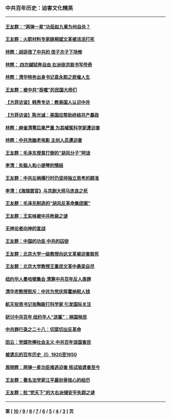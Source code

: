 ### 中共百年历史：迫害文化精英
---
#### [王友群：“两弹一星”功臣赵九章为何自杀？](../../pages/nf1176111/n14059162.md?09060430) 
#### [王友群：火箭材料专家姚桐斌文革被活活打死](../../pages/nf1176111/n14048805.md?09060430) 
#### [林辉：胡适信了中共的 侄子次子下场惨](../../pages/nf1176111/n14019760.md?09060430) 
#### [林辉： 四次越狱奔自由 右派徐洪慈书写传奇](../../pages/nf1176111/n14010438.md?09060430) 
#### [林辉：清华特务出身书记袁永熙之悲催人生](../../pages/nf1176111/n13997413.md?09060430) 
#### [王友群：被中共“吞噬”的民国大师们](../../pages/nf1176111/n13942620.md?09060430) 
#### [【方菲访谈】韩秀专访：教美国人认识中共](../../pages/nf1176111/n13821310.md?09060430) 
#### [【方菲访谈】陈光诚：美国应帮助终结共产暴政](../../pages/nf1176111/n13759521.md?09060430) 
#### [林辉：麻雀清零后果严重 为其喊冤科学家遭迫害](../../pages/nf1176111/n13746900.md?09060430) 
#### [林辉：中共洗脑老电影 主创人员遭迫害](../../pages/nf1176111/n13699437.md?09060430) 
#### [王友群：毛泽东授意打倒的“胡风分子”阿垅](../../pages/nf1176111/n13592541.md?09060430) 
#### [李清：失聪人和小提琴的情结](../../pages/nf1176111/n13459280.md?09060430) 
#### [王友群：中共左祸横行时仍坚持独立思考的顾准](../../pages/nf1176111/n13444722.md?09060430) 
#### [李清：《海瑞罢官》与京剧大师马连良之死](../../pages/nf1176111/n13412316.md?09060430) 
#### [王友群：毛泽东制造的“胡风反革命集团案”](../../pages/nf1176111/n13324909.md?09060430) 
#### [王友群：王实味被中共枪毙之谜](../../pages/nf1176111/n13307502.md?09060430) 
#### [无神论者向神的宣战](../../pages/nf1176111/n13281535.md?09060430) 
#### [王友群：中国的功臣 中共的囚徒](../../pages/nf1176111/n13291790.md?09060430) 
#### [王友群：北京大学一级教授向达文革被迫害致死](../../pages/nf1176111/n13150966.md?09060430) 
#### [王友群：北京大学教授王重民文革中悬梁自尽](../../pages/nf1176111/n13084645.md?09060430) 
#### [纽约华人曼哈顿集会 清算中共百年反人类罪](../../pages/nf1176111/n13084157.md?09060430) 
#### [清华老教授怒斥：中共为党庆挥霍纳税人钱](../../pages/nf1176111/n13071430.md?09060430) 
#### [航天投资书记张陶殴打科学家 引发国际关注](../../pages/nf1176111/n13069132.md?09060430) 
#### [研讨中共百年 纽约华人“送匾”：祸国殃民](../../pages/nf1176111/n13057367.md?09060430) 
#### [中共罪行录之二十八：切菜切出反革命](../../pages/nf1176111/n13030600.md?09060430) 
#### [田云：党媒吹捧社会主义 中共百年误国害民](../../pages/nf1176111/n13006682.md?09060430) 
#### [被遗忘的百年历史（I）1920至1950](../../pages/nf1176111/n12986411.md?09060430) 
#### [周晓辉：两弹一星功臣难逃迫害 核试验遗害至今](../../pages/nf1176111/n12974997.md?09060430) 
#### [王友群：著名法学家江平最刻骨铭心的经历](../../pages/nf1176111/n12970787.md?09060430) 
#### [王友群：批“党天下”的大右派储安平失踪之谜](../../pages/nf1176111/n12954229.md?09060430) 

---
#### 第 [ [10](./10.md?09060430) / [9](./9.md?09060430) / [8](./8.md?09060430) / [7](./7.md?09060430) / [6](./6.md?09060430) / [5](./5.md?09060430) / [4](./4.md?09060430) / [3](./3.md?09060430) ] 页

